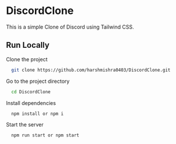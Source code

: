 # DiscordClone
This is a simple Clone of Discord using Tailwind CSS.

## Run Locally

Clone the project

```bash
  git clone https://github.com/harshmishra0403/DiscordClone.git
```

Go to the project directory

```bash
  cd DiscordClone
```

Install dependencies

```bash
  npm install or npm i
```

Start the server

```bash
  npm run start or npm start
```

